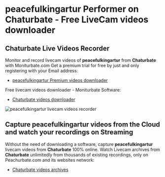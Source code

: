 # peacefulkingartur Performer on Chaturbate - Free LiveCam videos downloader

## Chaturbate Live Videos Recorder

Monitor and record livecam videos of **peacefulkingartur** from **Chaturbate** with Moniturbate.com
Get a premium trial for free by just and only registering with your Email address:
* [peacefulkingartur Premium videos downloader](https://moniturbate.com/request-demo-licence-key.html)

Free livecam videos downloader - Moniturbate Software:
* [Chaturbate videos downloader](https://moniturbate.com/moniturbate-download-software.html)

![peacefulkingartur livecam videos recorder](https://peachurnet.com/templates/moniturbate-software.png)


## Capture peacefulkingartur videos from the Cloud and watch your recordings on Streaming

Without the need of downloading a software, capture **peacefulkingartur** livecam videos from **Chaturbate** 100% online.
Watch Livecam archives from **Chaturbate** unlimitedly from thousands of existing recordings, only on Peachurbate.com and its websites network:
* [Chaturbate videos archives](https://peachurnet.com/)